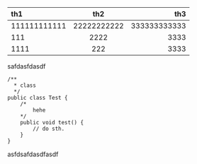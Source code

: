 |th1|th2|th3|
|:---------|:---------:|---------:|
|111111111111|22222222222|333333333333|
|111|2222|3333|
|1111|222|3333|

safdasfdasdf

~~~
/**
  * class
  */
public class Test {
    /*
        hehe
    */
    public void test() {
        // do sth.
    }
}
~~~

asfdsafdasdfasdf
